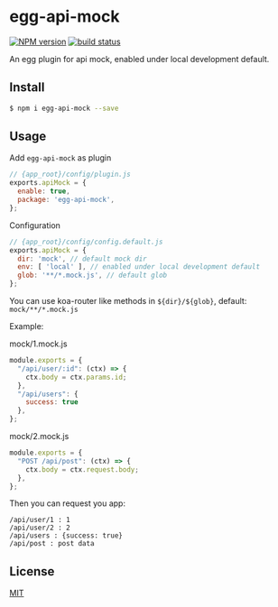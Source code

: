 # egg-api-mock

[![NPM version][npm-image]][npm-url]
[![build status][travis-image]][travis-url]

[npm-image]: https://img.shields.io/npm/v/egg-api-mock.svg?style=flat-square
[npm-url]: https://npmjs.org/package/egg-api-mock
[travis-image]: https://img.shields.io/travis/zinkey/egg-api-mock.svg?style=flat-square
[travis-url]: https://travis-ci.org/zinkey/egg-api-mock


An egg plugin for api mock, enabled under local development default.

## Install

```bash
$ npm i egg-api-mock --save
```

## Usage

Add `egg-api-mock` as plugin

```js
// {app_root}/config/plugin.js
exports.apiMock = {
  enable: true,
  package: 'egg-api-mock',
};
```

Configuration

```js
// {app_root}/config/config.default.js
exports.apiMock = {
  dir: 'mock', // default mock dir
  env: [ 'local' ], // enabled under local development default
  glob: '**/*.mock.js', // default glob
};
```
You can use koa-router like methods in `${dir}/${glob}`, default: `mock/**/*.mock.js`

Example: 

mock/1.mock.js
```js
module.exports = {
  "/api/user/:id": (ctx) => {
    ctx.body = ctx.params.id;
  },
  "/api/users": {
    success: true
  },
};
```

mock/2.mock.js
```js
module.exports = {
  "POST /api/post": (ctx) => {
    ctx.body = ctx.request.body;
  },
};
```

Then you can request you app:

```
/api/user/1 : 1
/api/user/2 : 2
/api/users : {success: true}
/api/post : post data
```


## License

[MIT](LICENSE)
